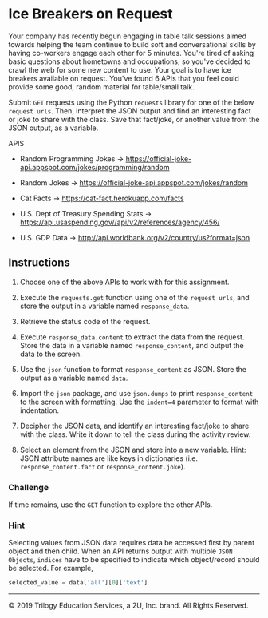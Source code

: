 # Ice Breakers on Request

Your company has recently begun engaging in table talk sessions aimed towards helping the team continue to build soft and conversational skills by having co-workers engage each other for 5 minutes. You're tired of asking basic questions about hometowns and occupations, so you've decided to crawl the web for some new content to use. Your goal is to have ice breakers available on request. You've found 6 APIs that you feel could provide some good, random material for table/small talk.

Submit `GET` requests using the Python `requests` library for one of the below `request urls`. Then, interpret the JSON output and find an interesting fact or joke to share with the class. Save that fact/joke, or another value from the JSON output, as a variable.

APIS

* Random Programming Jokes -> https://official-joke-api.appspot.com/jokes/programming/random

* Random Jokes ->  https://official-joke-api.appspot.com/jokes/random

* Cat Facts -> https://cat-fact.herokuapp.com/facts

* U.S. Dept of Treasury Spending Stats -> https://api.usaspending.gov//api/v2/references/agency/456/

* U.S. GDP Data -> http://api.worldbank.org/v2/country/us?format=json

## Instructions

1. Choose one of the above APIs to work with for this assignment.

2. Execute the `requests.get` function using one of the `request urls`, and store the output in a variable named `response_data`.

3. Retrieve the status code of the request.

4. Execute `response_data.content` to extract the data from the request. Store the data in a variable named `response_content`, and output the data to the screen.

5. Use the `json` function to format `response_content` as JSON. Store the output as a variable named `data`.

6. Import the `json` package, and use `json.dumps` to print `response_content` to the screen with formatting. Use the `indent=4` parameter to format with indentation.

7. Decipher the JSON data, and identify an interesting fact/joke to share with the class. Write it down to tell the class during the activity review.

8. Select an element from the JSON and store into a new variable. Hint: JSON attribute names are like keys in dictionaries (i.e. `response_content.fact` or `response_content.joke`).

### Challenge

If time remains, use the `GET` function to explore the other APIs.

### Hint

Selecting values from JSON data requires data be accessed first by parent object and then child. When an API returns output with multiple `JSON Objects`, `indices` have to be specified to indicate which object/record should be selected. For example,

  ```python
  selected_value = data['all'][0]['text']
  ```

---

© 2019 Trilogy Education Services, a 2U, Inc. brand. All Rights Reserved.
